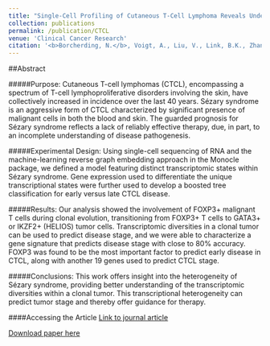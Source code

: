 ```yaml
---
title: "Single-Cell Profiling of Cutaneous T-Cell Lymphoma Reveals Underlying Heterogeneity Associated with Disease Progression."
collection: publications
permalink: /publication/CTCL
venue: 'Clinical Cancer Research'
citation: '<b>Borcherding, N.</b>, Voigt, A., Liu, V., Link, B.K., Zhang, W., & Jabbari, A. Single-cell profiling of cutaneous T-cell lymphoma reveals underlying heterogeneity associated with disease progression. Clinical Cancer Research 2019.'
---
```


##Abstract

#####Purpose: 
Cutaneous T-cell lymphomas (CTCL), encompassing a spectrum of T-cell lymphoproliferative disorders involving the skin, have collectively increased in incidence over the last 40 years. Sézary syndrome is an aggressive form of CTCL characterized by significant presence of malignant cells in both the blood and skin. The guarded prognosis for Sézary syndrome reflects a lack of reliably effective therapy, due, in part, to an incomplete understanding of disease pathogenesis.

#####Experimental Design: 
Using single-cell sequencing of RNA and the machine-learning reverse graph embedding approach in the Monocle package, we defined a model featuring distinct transcriptomic states within Sézary syndrome. Gene expression used to differentiate the unique transcriptional states were further used to develop a boosted tree classification for early versus late CTCL disease.

#####Results: 
Our analysis showed the involvement of FOXP3+ malignant T cells during clonal evolution, transitioning from FOXP3+ T cells to GATA3+ or IKZF2+ (HELIOS) tumor cells. Transcriptomic diversities in a clonal tumor can be used to predict disease stage, and we were able to characterize a gene signature that predicts disease stage with close to 80% accuracy. FOXP3 was found to be the most important factor to predict early disease in CTCL, along with another 19 genes used to predict CTCL stage.

#####Conclusions: 
This work offers insight into the heterogeneity of Sézary syndrome, providing better understanding of the transcriptomic diversities within a clonal tumor. This transcriptional heterogeneity can predict tumor stage and thereby offer guidance for therapy.

####Accessing the Article
[Link to journal article](https://clincancerres.aacrjournals.org/content/25/10/2996.abstract)

[Download paper here](https://ncborcherding.github.io/files/CTCL.pdf)





